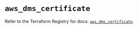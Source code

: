 # `aws_dms_certificate`

Refer to the Terraform Registry for docs: [`aws_dms_certificate`](https://registry.terraform.io/providers/hashicorp/aws/6.3.0/docs/resources/dms_certificate).

